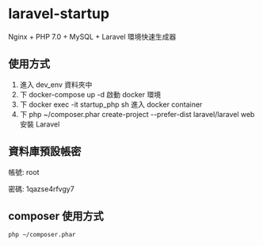 # laravel-startup
Nginx + PHP 7.0 + MySQL + Laravel 環境快速生成器

## 使用方式
1. 進入 dev_env 資料夾中
2. 下 docker-compose up -d 啟動 docker 環境
3. 下 docker exec -it startup_php sh 進入 docker container
4. 下 php ~/composer.phar create-project --prefer-dist laravel/laravel web 安裝 Laravel

## 資料庫預設帳密
帳號: root

密碼: 1qazse4rfvgy7

## composer 使用方式
```
php ~/composer.phar
```